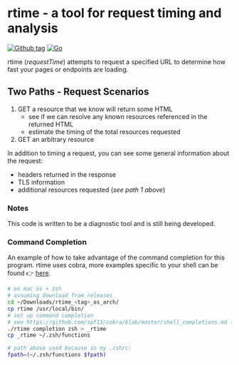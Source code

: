 # rtime - a tool for request timing and analysis
[![Github tag](https://badgen.net/github/tag/rdenson/rtime)](https://github.com/rdenson/rtime/tags/) [![Go](https://github.com/rdenson/rtime/actions/workflows/go-release.yml/badge.svg?branch=0.0.2-beta)](https://github.com/rdenson/rtime/actions/workflows/go-release.yml)

rtime (_requestTime_) attempts to request a specified URL to determine how fast
your pages or endpoints are loading.

## Two Paths - Request Scenarios
1. GET a resource that we know will return some HTML
   * see if we can resolve any known resources referenced in the returned HTML
   * estimate the timing of the total resources requested
2. GET an arbitrary resource

In addition to timing a request, you can see some general information about the
request:
* headers returned in the response
* TLS information
* additional resources requested (_see path 1 above_)

### Notes
This code is written to be a diagnostic tool and is still being developed.

### Command Completion
An example of how to take advantage of the command completion for this program.
rtime uses cobra, more examples specific to your shell can be found 👉  [here](https://github.com/spf13/cobra/blob/master/shell_completions.md).
```sh
# on mac os + zsh
# assuming download from releases
cd ~/Downloads/rtime_<tag>_os_arch/
cp rtime /usr/local/bin/
# set up command completion
# see https://github.com/spf13/cobra/blob/master/shell_completions.md (zsh section)
./rtime completion zsh > _rtime
cp _rtime ~/.zsh/functions

# path above used because in my .zshrc:
fpath=(~/.zsh/functions $fpath)
```
